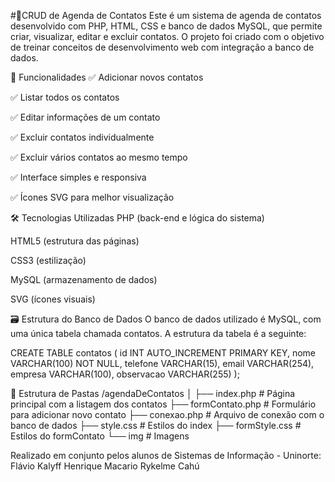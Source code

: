 #📒CRUD de Agenda de Contatos
Este é um sistema de agenda de contatos desenvolvido com PHP, HTML, CSS e banco de dados MySQL, que permite criar, visualizar, editar e excluir contatos. O projeto foi criado com o objetivo de treinar conceitos de desenvolvimento web com integração a banco de dados.

🚀 Funcionalidades
✅ Adicionar novos contatos

✅ Listar todos os contatos

✅ Editar informações de um contato

✅ Excluir contatos individualmente

✅ Excluir vários contatos ao mesmo tempo

✅ Interface simples e responsiva

✅ Ícones SVG para melhor visualização

🛠 Tecnologias Utilizadas
PHP (back-end e lógica do sistema)

HTML5 (estrutura das páginas)

CSS3 (estilização)

MySQL (armazenamento de dados)

SVG (ícones visuais)

🗃 Estrutura do Banco de Dados
O banco de dados utilizado é MySQL, com uma única tabela chamada contatos. A estrutura da tabela é a seguinte:

CREATE TABLE contatos (
  id INT AUTO_INCREMENT PRIMARY KEY,
  nome VARCHAR(100) NOT NULL,
  telefone VARCHAR(15),
  email VARCHAR(254),
  empresa VARCHAR(100),
  observacao VARCHAR(255)
);

📂 Estrutura de Pastas
/agendaDeContatos
│
├── index.php            # Página principal com a listagem dos contatos
├── formContato.php      # Formulário para adicionar novo contato
├── conexao.php          # Arquivo de conexão com o banco de dados
├── style.css            # Estilos do index
├── formStyle.css        # Estilos do formContato
└── img                  # Imagens

Realizado em conjunto pelos alunos de Sistemas de Informação - Uninorte:
Flávio Kalyff
Henrique Macario
Rykelme Cahú
